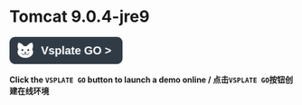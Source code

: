 # Tomcat 9.0.4-jre9

<a href="https://www.vsplate.com/?docker-compose=https://github.com/vsplate/dcenvs/tomcat/9.0.4-jre9"><img alt="VSPLATE GO" src="https://raw.githubusercontent.com/vsplate/images/master/vsgo_btn.png" width="200px"></a>

**Click the `VSPLATE GO` button to launch a demo online / 点击`VSPLATE GO`按钮创建在线环境**